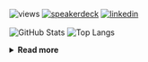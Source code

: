 ![views](https://komarev.com/ghpvc/?username=chck&color=blueviolet)
[![speakerdeck](https://img.shields.io/badge/Speaker_Deck-chck-8a2be2?style=flat-square&logo=speaker-deck)](https://speakerdeck.com/chck)
[![linkedin](https://img.shields.io/badge/LinkedIn-chck-8a2be2?style=flat-square&logo=linkedin)](https://www.linkedin.com/in/chck/)

<p align="left"> 
  <img alt="GitHub Stats" align="center" height="150" src="https://github-readme-stats-nine-umber-51.vercel.app/api?username=chck&count_private=true&show_icons=true&hide_title=true&theme=buefy" />
  <img alt="Top Langs" align="center" height="150" src="https://github-readme-stats-nine-umber-51.vercel.app/api/top-langs/?username=chck&layout=compact&count_private=true&show_icons=true&hide_title=true&theme=buefy" />
</p>

<details>
  <summary><b>Read more</b></summary>
  <br>

  <!--START_SECTION:waka-->
**🐱 My GitHub Data** 

> 📦 114.7 kB Used in GitHub's Storage 
 > 
> 🏆 599 Contributions in the Year 2024
 > 
> 💼 Opted to Hire
 > 
> 📜 133 Public Repositories 
 > 
> 🔑 24 Private Repositories 
 > 
**I'm a Night 🦉** 

```text
🌞 Morning                951 commits         ███░░░░░░░░░░░░░░░░░░░░░░   13.75 % 
🌆 Daytime                2193 commits        ████████░░░░░░░░░░░░░░░░░   31.72 % 
🌃 Evening                2013 commits        ███████░░░░░░░░░░░░░░░░░░   29.11 % 
🌙 Night                  1757 commits        ██████░░░░░░░░░░░░░░░░░░░   25.41 % 
```
📅 **I'm Most Productive on Thursday** 

```text
Monday                   1329 commits        █████░░░░░░░░░░░░░░░░░░░░   19.22 % 
Tuesday                  1044 commits        ████░░░░░░░░░░░░░░░░░░░░░   15.10 % 
Wednesday                1222 commits        ████░░░░░░░░░░░░░░░░░░░░░   17.67 % 
Thursday                 1645 commits        ██████░░░░░░░░░░░░░░░░░░░   23.79 % 
Friday                   674 commits         ██░░░░░░░░░░░░░░░░░░░░░░░   09.75 % 
Saturday                 418 commits         ██░░░░░░░░░░░░░░░░░░░░░░░   06.05 % 
Sunday                   582 commits         ██░░░░░░░░░░░░░░░░░░░░░░░   08.42 % 
```


📊 **This Week I Spent My Time On** 

```text
💬 Programming Languages: 
Git                      13 mins             ███████░░░░░░░░░░░░░░░░░░   28.03 % 
Bash                     12 mins             ███████░░░░░░░░░░░░░░░░░░   26.03 % 
TOML                     11 mins             ██████░░░░░░░░░░░░░░░░░░░   24.02 % 
Markdown                 8 mins              ████░░░░░░░░░░░░░░░░░░░░░   17.29 % 
JSON                     2 mins              █░░░░░░░░░░░░░░░░░░░░░░░░   04.63 % 

🔥 Editors: 
Neovim                   48 mins             █████████████████████████   100.00 % 
```

**I Mostly Code in Python** 

```text
Python                   45 repos            █████████░░░░░░░░░░░░░░░░   34.35 % 
Jupyter Notebook         18 repos            ███░░░░░░░░░░░░░░░░░░░░░░   13.74 % 
Rust                     7 repos             █░░░░░░░░░░░░░░░░░░░░░░░░   05.34 % 
TypeScript               6 repos             █░░░░░░░░░░░░░░░░░░░░░░░░   04.58 % 
Astro                    1 repo              ░░░░░░░░░░░░░░░░░░░░░░░░░   00.76 % 
```



**Timeline**

![Lines of Code chart](https://raw.githubusercontent.com/chck/chck/main/assets/bar_graph.png)


 Last Updated on 2024-12-29 02:01 UTC
<!--END_SECTION:waka-->
</details>

